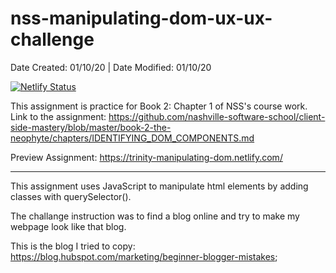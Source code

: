 # nss-manipulating-dom-ux-ux-challenge

Date Created: 01/10/20 | Date Modified: 01/10/20

[![Netlify Status](https://api.netlify.com/api/v1/badges/6a6e5627-4348-457b-8c2e-ea86d4a08473/deploy-status)](https://app.netlify.com/sites/trinity-manipulating-dom/deploys)

This assignment is practice for Book 2: Chapter 1 of NSS's course work. Link to the assignment: https://github.com/nashville-software-school/client-side-mastery/blob/master/book-2-the-neophyte/chapters/IDENTIFYING_DOM_COMPONENTS.md

Preview Assignment: https://trinity-manipulating-dom.netlify.com/
*** 

This assignment uses JavaScript to manipulate html elements by adding classes with querySelector().

The challange instruction was to find a blog online and try to make my webpage look like that blog. 

This is the blog I tried to copy: https://blog.hubspot.com/marketing/beginner-blogger-mistakes;